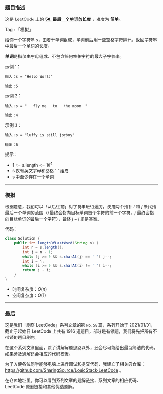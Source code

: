 ### 题目描述

这是 LeetCode 上的 **[58. 最后一个单词的长度](https://leetcode-cn.com/problems/length-of-last-word/solution/gong-shui-san-xie-jian-dan-zi-fu-chuan-m-tt6t/)** ，难度为 **简单**。

Tag : 「模拟」

给你一个字符串 `s`，由若干单词组成，单词前后用一些空格字符隔开。返回字符串中最后一个单词的长度。

**单词**是指仅由字母组成、不包含任何空格字符的最大子字符串。

示例 1：
```
输入：s = "Hello World"

输出：5
```
示例 2：
```
输入：s = "   fly me   to   the moon  "

输出：4
```
示例 3：
```
输入：s = "luffy is still joyboy"

输出：6
```

提示：
* 1 <= s.length <= $10^4$
* s 仅有英文字母和空格 ' ' 组成
* s 中至少存在一个单词

---

### 模拟

根据题意，我们可以「从后往前」对字符串进行遍历，使用两个指针 $i$ 和 $j$ 来代指最后一个单词的范围（$i$ 最终会指向目标单词首个字符的前一个字符，$j$ 最终会指向目标单词的最后一个字符），最终 $j - i$ 即是答案。

代码：
```Java
class Solution {
    public int lengthOfLastWord(String s) {
        int n = s.length();
        int j = n - 1;
        while (j >= 0 && s.charAt(j) == ' ') j--;
        int i = j;
        while (i >= 0 && s.charAt(i) != ' ') i--;
        return j - i;
    }
}
```
* 时间复杂度：$O(n)$
* 空间复杂度：$O(1)$

---

### 最后

这是我们「刷穿 LeetCode」系列文章的第 `No.58` 篇，系列开始于 2021/01/01，截止于起始日 LeetCode 上共有 1916 道题目，部分是有锁题，我们将先把所有不带锁的题目刷完。

在这个系列文章里面，除了讲解解题思路以外，还会尽可能给出最为简洁的代码。如果涉及通解还会相应的代码模板。

为了方便各位同学能够电脑上进行调试和提交代码，我建立了相关的仓库：https://github.com/SharingSource/LogicStack-LeetCode 。

在仓库地址里，你可以看到系列文章的题解链接、系列文章的相应代码、LeetCode 原题链接和其他优选题解。

